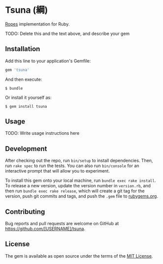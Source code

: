 # Tsuna (綱)

[Ropes](https://en.wikipedia.org/wiki/Rope_(data_structure)) implementation for Ruby.

TODO: Delete this and the text above, and describe your gem

## Installation

Add this line to your application's Gemfile:

```ruby
gem 'tsuna'
```

And then execute:

    $ bundle

Or install it yourself as:

    $ gem install tsuna

## Usage

TODO: Write usage instructions here

## Development

After checking out the repo, run `bin/setup` to install dependencies. Then, run `rake spec` to run the tests. You can also run `bin/console` for an interactive prompt that will allow you to experiment.

To install this gem onto your local machine, run `bundle exec rake install`. To release a new version, update the version number in `version.rb`, and then run `bundle exec rake release`, which will create a git tag for the version, push git commits and tags, and push the `.gem` file to [rubygems.org](https://rubygems.org).

## Contributing

Bug reports and pull requests are welcome on GitHub at https://github.com/[USERNAME]/tsuna.

## License

The gem is available as open source under the terms of the [MIT License](http://opensource.org/licenses/MIT).
